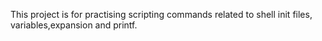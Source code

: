 This project is for practising scripting commands related to shell init files, variables,expansion and printf.
